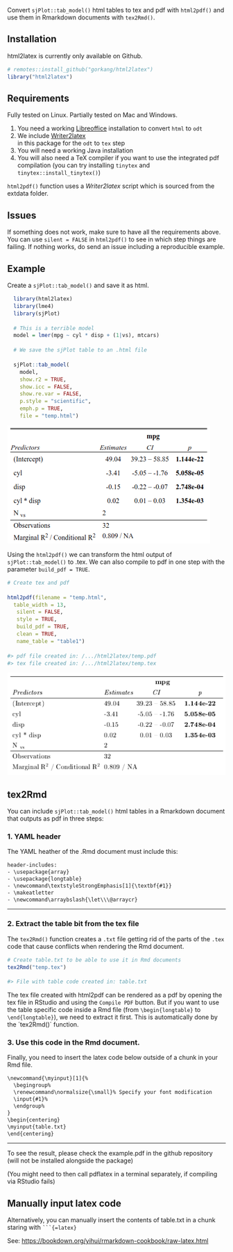 
Convert `sjPlot::tab_model()` html tables to tex and pdf with
`html2pdf()` and use them in Rmarkdown documents with `tex2Rmd()`.

## Installation

html2latex is currently only available on Github.

``` r
# remotes::install_github("gorkang/html2latex")
library("html2latex")
```

## Requirements

Fully tested on Linux. Partially tested on Mac and Windows.

1)  You need a working [Libreoffice](https://www.libreoffice.org/)
    installation to convert `html` to `odt`  
2)  We include
    [Writer2latex](https://sourceforge.net/projects/writer2latex/files/writer2latex/)  
    in this package for the `odt` to `tex` step  
3)  You will need a working Java installation  
4)  You will also need a TeX compiler if you want to use the integrated
    pdf compilation (you can try installing `tinytex` and
    `tinytex::install_tinytex()`)

`html2pdf()` function uses a *Writer2latex* script which is sourced from
the extdata folder.

## Issues

If something does not work, make sure to have all the requirements
above. You can use `silent = FALSE` in `html2pdf()` to see in which step
things are failing. If nothing works, do send an issue including a
reproducible example.

## Example

Create a `sjPlot::tab_model()` and save it as html.

``` r
  library(html2latex)
  library(lme4)
  library(sjPlot)
  
  # This is a terrible model
  model = lmer(mpg ~ cyl * disp + (1|vs), mtcars)
  
  # We save the sjPlot table to an .html file
  
  sjPlot::tab_model(
    model,
    show.r2 = TRUE,
    show.icc = FALSE,
    show.re.var = FALSE,
    p.style = "scientific",
    emph.p = TRUE,
    file = "temp.html")
```

![](man/figures/sjplot.png)

Using the `html2pdf()` we can transform the html output of
`sjPlot::tab_model()` to .tex. We can also compile to pdf in one step
with the parameter `build_pdf = TRUE`.

``` r
# Create tex and pdf

html2pdf(filename = "temp.html", 
  table_width = 13, 
   silent = FALSE, 
   style = TRUE, 
   build_pdf = TRUE, 
   clean = TRUE,
   name_table = "table1")

#> pdf file created in: /.../html2latex/temp.pdf
#> tex file created in: /.../html2latex/temp.tex
```

![](man/figures/html2latex.png)

## tex2Rmd

You can include `sjPlot::tab_model()` html tables in a Rmarkdown
document that outputs as pdf in three steps:

### 1. YAML header

The YAML heather of the .Rmd document must include this:

    header-includes:
    - \usepackage{array}
    - \usepackage{longtable}
    - \newcommand\textstyleStrongEmphasis[1]{\textbf{#1}}
    - \makeatletter
    - \newcommand\arraybslash{\let\\\@arraycr}

------------------------------------------------------------------------

### 2. Extract the table bit from the tex file

The `tex2Rmd()` function creates a `.txt` file getting rid of the parts
of the `.tex` code that cause conflicts when rendering the Rmd document.

``` r
# Create table.txt to be able to use it in Rmd documents
tex2Rmd("temp.tex")

#> File with table code created in: table.txt
```

The tex file created with html2pdf can be rendered as a pdf by opening
the tex file in RStudio and using the `Compile PDF` button. But if you
want to use the table specific code inside a Rmd file (from
`\begin{longtable}` to `\end{longtable}`), we need to extract it first.
This is automatically done by the ´tex2Rmd()´ function.

### 3. Use this code in the Rmd document.

Finally, you need to insert the latex code below outside of a chunk in
your Rmd file.

    \newcommand{\myinput}[1]{%
      \begingroup%
      \renewcommand\normalsize{\small}% Specify your font modification
      \input{#1}%
      \endgroup%
    }
    \begin{centering}
    \myinput{table.txt}
    \end{centering}

------------------------------------------------------------------------

To see the result, please check the example.pdf in the github repository
(will not be installed alongside the package)

(You might need to then call pdflatex in a terminal separately, if
compiling via RStudio fails)

## Manually input latex code

Alternatively, you can manually insert the contents of table.txt in a
chunk staring with ```` ```{=latex} ````

See: <https://bookdown.org/yihui/rmarkdown-cookbook/raw-latex.html>
